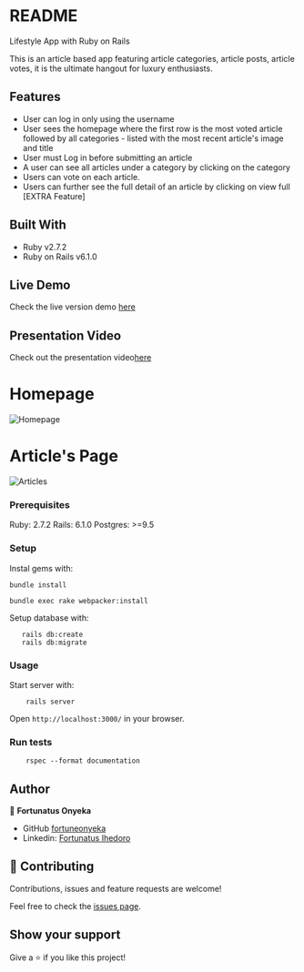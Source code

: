 # README
Lifestyle App with Ruby on Rails

This is an article based app featuring article categories, article posts, article votes, it is the ultimate hangout for luxury enthusiasts.

## Features

- User can log in only using the username
- User sees the homepage where the first row is the most voted article followed by all categories - listed with the most recent article's image and title
- User must Log in before submitting an article
- A user can see all articles under a category by clicking on the category
- Users can vote on each article.
- Users can further see the full detail of an article by clicking on view full [EXTRA Feature]

## Built With

- Ruby v2.7.2
- Ruby on Rails v6.1.0

## Live Demo

Check the live version demo [here]()

## Presentation Video
Check out the presentation video[here]()


# Homepage
![Homepage]()

# Article's Page
![Articles]()

### Prerequisites

Ruby: 2.7.2
Rails: 6.1.0
Postgres: >=9.5

### Setup

Instal gems with:

```
bundle install
```

```
bundle exec rake webpacker:install
```

Setup database with:

```
   rails db:create
   rails db:migrate
```

### Usage

Start server with:

```
    rails server
```

Open `http://localhost:3000/` in your browser.

### Run tests

```
    rspec --format documentation
```

## Author

👤 **Fortunatus Onyeka**

- GitHub [fortuneonyeka](https://github.com/fortuneonyeka)
- Linkedin: [Fortunatus Ihedoro](https://www.linkedin.com/in/fortunatus-ihedoro/)



## 🤝 Contributing

Contributions, issues and feature requests are welcome!

Feel free to check the [issues page](issues/).

## Show your support

Give a ⭐️ if you like this project!